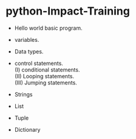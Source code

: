 # python-Impact-Training

 * Hello world basic program.
 * variables.
 * Data types.

* control statements.
<br>(I) conditional statements.
<br>(II) Looping statements.
<br>(III) Jumping statements.

* Strings
* List
* Tuple
* Dictionary
